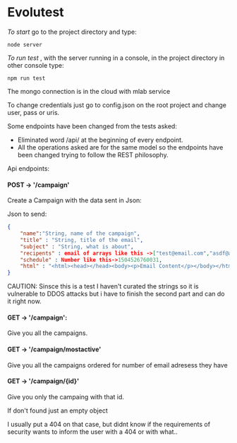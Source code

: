 # Evolutest

*To start* go to the project directory and type:
```
node server
```

*To run test* , with the server running in a console, in the project directory in other console type:

```
npm run test
```

The mongo connection is in the cloud with mlab service

To change credentials just go to config.json on the root project and change user, pass or uris.

Some endpoints have been changed from the tests asked:

- Eliminated word /api/ at the beginning of every endpoint.
- All the operations asked are for the same model so the endpoints have been changed trying to follow the REST philosophy.

Api endpoints:

#### POST -> '/campaign'

Create a Campaign with the data sent in Json:

Json to send:

```json
{
	"name":"String, name of the campaign",
	"title" : "String, title of the email",
	"subject" : "String, what is about",
	"recipents" : email of arrays like this ->["test@email.com","asdf@asf.com","lastexample@jejeje.com"],
	"schedule" : Number like this->1504526760031,
	"html" : "<html><head></head><body><p>Email Content</p></body></html>"
}
```

CAUTION: Sinsce this is a test I haven't curated the strings so it is vulnerable to DDOS attacks
but i have to finish the second part and can do it right now.

#### GET -> '/campaign':

Give you all the campaigns.

#### GET -> '/campaign/mostactive'

Give you all the campaigns ordered for number of email adresess they have

#### GET -> '/campaign/{id}'

Give you only the campaing with that id.

If don't found just an empty object

I usually put a 404 on that case, but didnt know if the requirements of security wants to inform the user with a 404 or with what..



